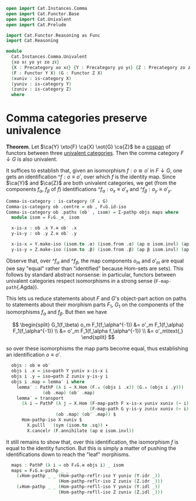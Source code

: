 ```agda
open import Cat.Instances.Comma
open import Cat.Functor.Base
open import Cat.Univalent
open import Cat.Prelude

import Cat.Functor.Reasoning as Func
import Cat.Reasoning

module
  Cat.Instances.Comma.Univalent
  {xo xℓ yo yℓ zo zℓ}
  {X : Precategory xo xℓ} {Y : Precategory yo yℓ} {Z : Precategory zo zℓ}
  (F : Functor Y X) (G : Functor Z X)
  (xuniv : is-category X)
  (yuniv : is-category Y)
  (zuniv : is-category Z)
  where
```

<!--
```agda
private
  module X = Cat.Reasoning X
  module Y = Cat.Reasoning Y
  module Z = Cat.Reasoning Z
  module F = Func F
  module G = Func G
  module F↓G = Cat.Reasoning (F ↓ G)

open ↓Obj
open ↓Hom
```
-->

# Comma categories preserve univalence

**Theorem**. Let $\ca{Y} \xto{F} \ca{X} \xot{G} \ca{Z}$ be a [cospan] of
functors between three [univalent categories]. Then the comma category
$F \downarrow G$ is also univalent.

[univalent categories]: Cat.Univalent.html
[cospan]: Cat.Instances.Shape.Cospan.html

It suffices to establish that, given an isomorphism $f : o \cong o'$ in
$F \downarrow G$, one gets an identification $\^f : o \equiv o'$, over
which $f$ is the identity map. Since $\ca{Y}$ and $\ca{Z}$ are both
univalent categories, we get (from the components $f_\alpha$, $f_\beta$
of $f$) identifications $\^f_\alpha : o_x \equiv o'_x$ and $\^f_\beta :
o_y \equiv o'_y$.

```agda
Comma-is-category : is-category (F ↓ G)
Comma-is-category ob .centre = ob , F↓G.id-iso
Comma-is-category ob .paths (ob′ , isom) = Σ-pathp objs maps where
  module isom = F↓G._≅_ isom

  x-is-x : ob .x Y.≅ ob′ .x
  y-is-y : ob .y Z.≅ ob′ .y

  x-is-x = Y.make-iso (isom.to .α) (isom.from .α) (ap α isom.invl) (ap α isom.invr)
  y-is-y = Z.make-iso (isom.to .β) (isom.from .β) (ap β isom.invl) (ap β isom.invr)
```

Observe that, over $\^f_\alpha$ and $\^f_\beta$, the map components
$o_m$ and $o'_m$ are equal (we say "equal" rather than "identified"
because Hom-sets are sets). This follows by standard abstract nonsense:
in particular, functors between univalent categories respect
isomorphisms in a strong sense (`F-map-path`{.Agda}).

This lets us reduce statements about $F$ and $G$'s object-part action on
paths to statements about their morphism parts $F_1$, $G_1$ on the
components of the isomorphisms $f_\alpha$ and $f_\beta$. But then we
have

$$
\begin{split}
G_1(f_\beta) o_m F_1(f_\alpha^{-1}) &= o'_m F_1(f_\alpha) F_1(f_\alpha^{-1}) \\
  &= o'_m F_1(f_\alpha f_\alpha^{-1}) \\
  &= o'_m\text{,}
\end{split}
$$

so over these isomorphisms the map parts become equal, thus establishing
an identification $o \equiv o'$.

```agda
  objs : ob ≡ ob′
  objs i .x = iso→path Y yuniv x-is-x i
  objs i .y = iso→path Z zuniv y-is-y i
  objs i .map = lemma′ i where
    lemma′ : PathP (λ i → X.Hom (F.₀ (objs i .x)) (G.₀ (objs i .y)))
              (ob .map) (ob′ .map)
    lemma′ = transport
      (λ i → PathP (λ j → X.Hom (F-map-path F x-is-x yuniv xuniv (~ i) j)
                                (F-map-path G y-is-y zuniv xuniv (~ i) j))
                   (ob .map) (ob′ .map)) $
      Hom-pathp-iso X xuniv $
        X.pulll   (sym (isom.to .sq)) ∙
        X.cancelr (F.annihilate (ap α isom.invl))
```

It still remains to show that, over this identification, the isomorphism
$f$ is equal to the identity function. But this is simply a matter of
pushing the identifications down to reach the "leaf" morphisms.

```agda
  maps : PathP (λ i → ob F↓G.≅ objs i) _ isom
  maps = F↓G.≅-pathp _ _
    (↓Hom-pathp _ _ (Hom-pathp-reflr-iso Y yuniv (Y.idr _))
                    (Hom-pathp-reflr-iso Z zuniv (Z.idr _)))
    (↓Hom-pathp _ _ (Hom-pathp-refll-iso Y yuniv (Y.idl _))
                    (Hom-pathp-refll-iso Z zuniv (Z.idl _)))
```
